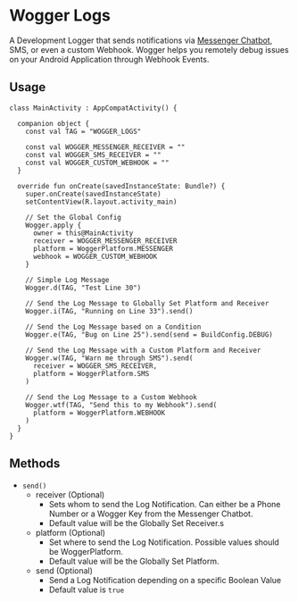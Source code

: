 # Wogger Logs
A Development Logger that sends notifications via [Messenger Chatbot](m.me/woggerlogs), SMS, or even a custom Webhook. Wogger helps you remotely debug issues on your Android Application through Webhook Events.

## Usage
```
class MainActivity : AppCompatActivity() {

  companion object {
    const val TAG = "WOGGER_LOGS"

    const val WOGGER_MESSENGER_RECEIVER = ""
    const val WOGGER_SMS_RECEIVER = ""
    const val WOGGER_CUSTOM_WEBHOOK = ""
  }

  override fun onCreate(savedInstanceState: Bundle?) {
    super.onCreate(savedInstanceState)
    setContentView(R.layout.activity_main)

    // Set the Global Config
    Wogger.apply {
      owner = this@MainActivity
      receiver = WOGGER_MESSENGER_RECEIVER
      platform = WoggerPlatform.MESSENGER
      webhook = WOGGER_CUSTOM_WEBHOOK
    }

    // Simple Log Message
    Wogger.d(TAG, "Test Line 30")

    // Send the Log Message to Globally Set Platform and Receiver
    Wogger.i(TAG, "Running on Line 33").send()

    // Send the Log Message based on a Condition
    Wogger.e(TAG, "Bug on Line 25").send(send = BuildConfig.DEBUG)

    // Send the Log Message with a Custom Platform and Receiver
    Wogger.w(TAG, "Warn me through SMS").send(
      receiver = WOGGER_SMS_RECEIVER,
      platform = WoggerPlatform.SMS
    )

    // Send the Log Message to a Custom Webhook
    Wogger.wtf(TAG, "Send this to my Webhook").send(
      platform = WoggerPlatform.WEBHOOK
    )
  }
}
```

## Methods 
- `send()`
  - receiver (Optional)
    - Sets whom to send the Log Notification. Can either be a Phone Number or a Wogger Key from the Messenger Chatbot.
    - Default value will be the Globally Set Receiver.s
  - platform (Optional)
    - Set where to send the Log Notification. Possible values should be WoggerPlatform.
    - Default value will be the Globally Set Platform.
  - send (Optional)
    - Send a Log Notification depending on a specific Boolean Value
    - Default value is `true`